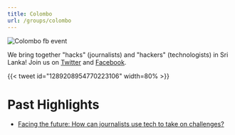 ```yaml
---
title: Colombo
url: /groups/colombo
---
```


![Colombo fb event]([https://upload.wikimedia.org/wikipedia/commons/5/57/UG-LK_Photowalk_-_Colombo_Skyline_-_2017-03-12_%284%29.jpg](https://pbs.twimg.com/media/EeQwoT6UwAEE0bg?format=png&name=small))

We bring together "hacks" (journalists) and "hackers" (technologists) in Sri Lanka! Join us on [Twitter](https://twitter.com/HacksHackersCMB) and [Facebook](https://www.facebook.com/HacksHackersSriLanka/).

{{< tweet id="1289208954770223106" width=80% >}}

# Past Highlights

* [Facing the future: How can journalists use tech to take on challenges?](https://twitter.com/HacksHackersCMB/status/1289208954770223106)
